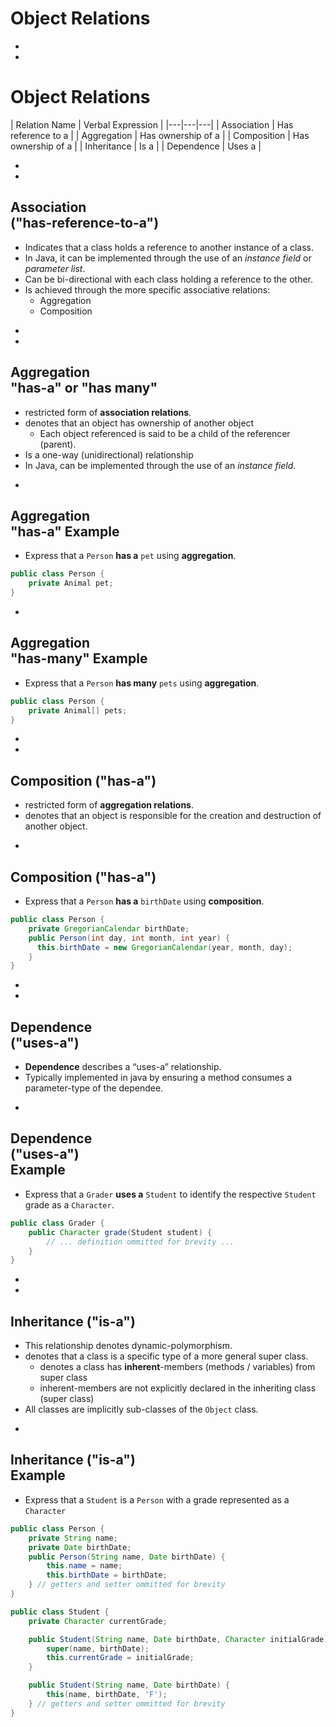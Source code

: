 
# Object Relations


-
-
# Object Relations
| Relation Name | Verbal Expression |
|---|---|---|
| Association | Has reference to a |
| Aggregation | Has ownership of a |
| Composition | Has ownership of a |
| Inheritance | Is a |
| Dependence  | Uses a |









-
-
## Association<br>("has-reference-to-a")
* Indicates that a class holds a reference to another instance of a class.
* In Java, it can be implemented through the use of an _instance field_ or _parameter list_.
* Can be bi-directional with each class holding a reference to the other.
* Is achieved through the more specific associative relations:
	* Aggregation
	* Composition











-
-
## Aggregation<br>"has-a" or "has many"
* restricted form of **association relations**.
* denotes that an object has ownership of another object
	* Each object referenced is said to be a child of the referencer (parent).
* Is a one-way (unidirectional) relationship
* In Java, can be implemented through the use of an _instance field_.



-
## Aggregation<br>"has-a" Example
* Express that a `Person` **has a** `pet` using **aggregation**.

```java
public class Person {
	private Animal pet;
}
```


-
## Aggregation<br>"has-many" Example
* Express that a `Person` **has many** `pets` using **aggregation**.

```java
public class Person {
	private Animal[] pets;
}
```
















-
-
## Composition ("has-a")
* restricted form of **aggregation relations**.
* denotes that an object is responsible for the creation and destruction of another object.


-
## Composition ("has-a")
* Express that a `Person` **has a** `birthDate` using **composition**.

```java
public class Person {
	private GregorianCalendar birthDate;
	public Person(int day, int month, int year) {
	  this.birthDate = new GregorianCalendar(year, month, day);
	}
}
```














-
-
## Dependence<br>("uses-a")
* **Dependence** describes a “uses-a” relationship.
* Typically implemented in java by ensuring a method consumes a parameter-type of the dependee.


-
## Dependence<br>("uses-a")<br>Example
* Express that a `Grader` **uses a** `Student` to identify the respective `Student` grade as a `Character`.

```java
public class Grader {
	public Character grade(Student student) {
		// ... definition ommitted for brevity ...
	}
}
```












-
-
## Inheritance ("is-a")
* This relationship denotes dynamic-polymorphism.
* denotes that a class is a specific type of a more general super class.
	* denotes a class has **inherent**-members (methods / variables) from super class
	* inherent-members are not explicitly declared in the inheriting class (super class)
* All classes are implicitly sub-classes of the `Object` class.


-
## Inheritance ("is-a")<br>Example
* Express that a `Student` is a `Person` with a grade represented as a `Character`

```java
public class Person {
	private String name;
	private Date birthDate;
	public Person(String name, Date birthDate) {
		this.name = name;
		this.birthDate = birthDate;
	} // getters and setter ommitted for brevity
}
```

```java
public class Student {
	private Character currentGrade;

	public Student(String name, Date birthDate, Character initialGrade) {
		super(name, birthDate);
		this.currentGrade = initialGrade;
	}

	public Student(String name, Date birthDate) {
		this(name, birthDate, 'F');
	} // getters and setter ommitted for brevity
}
```
